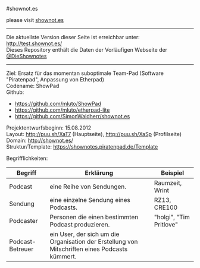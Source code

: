 #shownot.es

please visit [shownot.es](http://shownot.es)  

---

Die aktuellste Version dieser Seite ist erreichbar unter: <http://test.shownot.es/>  
Dieses Repository enthält die Daten der Vorläufigen Webseite der [@DieShownotes](http://twitter.com/dieshownotes)  

---


Ziel: Ersatz für das momentan suboptimale Team-Pad (Software "Piratenpad", Anpassung von Etherpad)  
Codename: ShowPad  
Github:  
* <https://github.com/mluto/ShowPad>  
* <https://github.com/mluto/etherpad-lite>  
* <https://github.com/SimonWaldherr/shownot.es>  

Projektentwurfsbeginn: 15.08.2012  
Layout: http://puu.sh/XaT7 (Hauptseite), http://puu.sh/XaSp (Profilseite)  
Domain: http://shownot.es/  
Struktur/Template: https://shownotes.piratenpad.de/Template  


Begrifflichkeiten:  

Begriff          | Erklärung | Beispiel
-----------------|-----------|----------
Podcast          | eine Reihe von Sendungen. | Raumzeit, Wrint
Sendung          | eine einzelne Sendung eines Podcasts. | RZ13, CRE100
Podcaster        | Personen die einen bestimmten Podcast produzieren. | "holgi", "Tim Pritlove"
Podcast-Betreuer | ein User, der sich um die Organisation der Erstellung von Mitschriften eines Podcasts kümmert. | 
